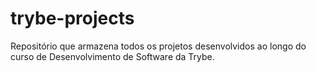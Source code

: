 # trybe-projects
Repositório que armazena todos os projetos desenvolvidos ao longo do curso de Desenvolvimento de Software da Trybe.
